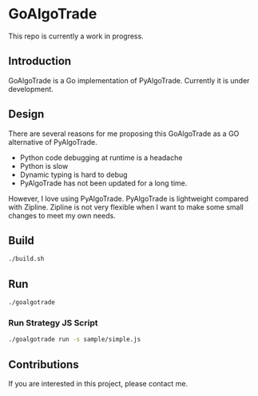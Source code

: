 # GoAlgoTrade

This repo is currently a work in progress.

## Introduction

GoAlgoTrade is a Go implementation of PyAlgoTrade. Currently it is under development.

## Design

There are several reasons for me proposing this GoAlgoTrade as a GO alternative of PyAlgoTrade.

* Python code debugging at runtime is a headache
* Python is slow
* Dynamic typing is hard to debug
* PyAlgoTrade has not been updated for a long time.

However, I love using PyAlgoTrade. PyAlgoTrade is lightweight compared with Zipline. Zipline is not very flexible when
I want to make some small changes to meet my own needs.



## Build

```bash
./build.sh
```

## Run

```bash
./goalgotrade
```

### Run Strategy JS Script

```bash
./goalgotrade run -s sample/simple.js
```


## Contributions

If you are interested in this project, please contact me.
